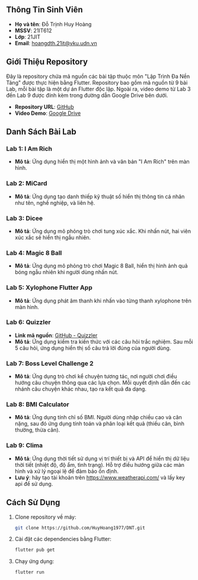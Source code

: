 ## Thông Tin Sinh Viên
- **Họ và tên**: Đỗ Trịnh Huy Hoàng
- **MSSV**: 21IT612
- **Lớp**: 21JIT
- **Email**: hoangdth.21it@vku.udn.vn

## Giới Thiệu Repository
Đây là repository chứa mã nguồn các bài tập thuộc môn "Lập Trình Đa Nền Tảng" được thực hiện bằng Flutter. Repository bao gồm mã nguồn từ 9 bài Lab, mỗi bài tập là một dự án Flutter độc lập. Ngoài ra, video demo từ Lab 3 đến Lab 9 được đính kèm trong đường dẫn Google Drive bên dưới.

- **Repository URL**: [GitHub](https://github.com/HuyHoang1977/DNT)
- **Video Demo**: [Google Drive](https://drive.google.com/drive/folders/1q4hAZ34ULN6Am0Jwif2WPv26VCejFzC_?usp=sharing)

## Danh Sách Bài Lab

### Lab 1: I Am Rich
- **Mô tả**: Ứng dụng hiển thị một hình ảnh và văn bản "I Am Rich" trên màn hình.
### Lab 2: MiCard
- **Mô tả**: Ứng dụng tạo danh thiếp kỹ thuật số hiển thị thông tin cá nhân như tên, nghề nghiệp, và liên hệ.
### Lab 3: Dicee
- **Mô tả**: Ứng dụng mô phỏng trò chơi tung xúc xắc. Khi nhấn nút, hai viên xúc xắc sẽ hiển thị ngẫu nhiên.
### Lab 4: Magic 8 Ball
- **Mô tả**: Ứng dụng mô phỏng trò chơi Magic 8 Ball, hiển thị hình ảnh quả bóng ngẫu nhiên khi người dùng nhấn nút.
### Lab 5: Xylophone Flutter App
- **Mô tả**: Ứng dụng phát âm thanh khi nhấn vào từng thanh xylophone trên màn hình.
### Lab 6: Quizzler
- **Link mã nguồn**: [GitHub - Quizzler](https://github.com/TTDungz/quiz_app)
- **Mô tả**: Ứng dụng kiểm tra kiến thức với các câu hỏi trắc nghiệm. Sau mỗi 5 câu hỏi, ứng dụng hiển thị số câu trả lời đúng của người dùng.
### Lab 7: Boss Level Challenge 2
- **Mô tả**: Ứng dụng trò chơi kể chuyện tương tác, nơi người chơi điều hướng câu chuyện thông qua các lựa chọn. Mỗi quyết định dẫn đến các nhánh câu chuyện khác nhau, tạo ra kết quả đa dạng.
### Lab 8: BMI Calculator
- **Mô tả**: Ứng dụng tính chỉ số BMI. Người dùng nhập chiều cao và cân nặng, sau đó ứng dụng tính toán và phân loại kết quả (thiếu cân, bình thường, thừa cân).
### Lab 9: Clima
- **Mô tả**: Ứng dụng thời tiết sử dụng vị trí thiết bị và API để hiển thị dữ liệu thời tiết (nhiệt độ, độ ẩm, tình trạng). Hỗ trợ điều hướng giữa các màn hình và xử lý ngoại lệ để đảm bảo ổn định.
- **Lưu ý**: hãy tạo tài khoản trên https://www.weatherapi.com/ và lấy key api để sử dụng.
## Cách Sử Dụng
1. Clone repository về máy:
   ```bash
   git clone https://github.com/HuyHoang1977/DNT.git
   ```
2. Cài đặt các dependencies bằng Flutter:
   ```bash
   flutter pub get
   ```
3. Chạy ứng dụng:
   ```bash
   flutter run
   ```
